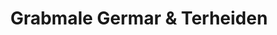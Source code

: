 ---
title: "Grabmale Germar & Terheiden"
url: /wesel/grabmale-germar-und-terheiden/
shop: Allgemein
---